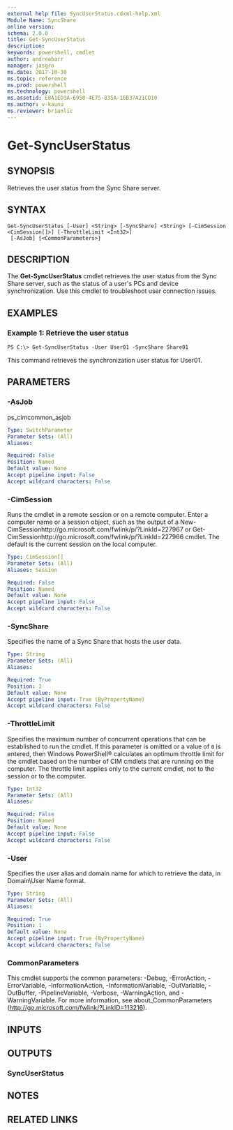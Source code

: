 ```yaml
---
external help file: SyncUserStatus.cdxml-help.xml
Module Name: SyncShare
online version: 
schema: 2.0.0
title: Get-SyncUserStatus
description: 
keywords: powershell, cmdlet
author: andreabarr
manager: jasgro
ms.date: 2017-10-30
ms.topic: reference
ms.prod: powershell
ms.technology: powershell
ms.assetid: E8A1ED3A-6950-4E75-835A-16B37A21CD10
ms.author: v-kaunu
ms.reviewer: brianlic
---
```


# Get-SyncUserStatus

## SYNOPSIS
Retrieves the user status from the Sync Share server.

## SYNTAX

```
Get-SyncUserStatus [-User] <String> [-SyncShare] <String> [-CimSession <CimSession[]>] [-ThrottleLimit <Int32>]
 [-AsJob] [<CommonParameters>]
```

## DESCRIPTION
The **Get-SyncUserStatus** cmdlet retrieves the user status from the Sync Share server, such as the status of a user's PCs and device synchronization.
Use this cmdlet to troubleshoot user connection issues.

## EXAMPLES

### Example 1: Retrieve the user status
```
PS C:\> Get-SyncUserStatus -User User01 -SyncShare Share01
```

This command retrieves the synchronization user status for User01.

## PARAMETERS

### -AsJob
ps_cimcommon_asjob

```yaml
Type: SwitchParameter
Parameter Sets: (All)
Aliases: 

Required: False
Position: Named
Default value: None
Accept pipeline input: False
Accept wildcard characters: False
```

### -CimSession
Runs the cmdlet in a remote session or on a remote computer.
Enter a computer name or a session object, such as the output of a New-CimSessionhttp://go.microsoft.com/fwlink/p/?LinkId=227967 or Get-CimSessionhttp://go.microsoft.com/fwlink/p/?LinkId=227966 cmdlet.
The default is the current session on the local computer.

```yaml
Type: CimSession[]
Parameter Sets: (All)
Aliases: Session

Required: False
Position: Named
Default value: None
Accept pipeline input: False
Accept wildcard characters: False
```

### -SyncShare
Specifies the name of a Sync Share that hosts the user data.

```yaml
Type: String
Parameter Sets: (All)
Aliases: 

Required: True
Position: 2
Default value: None
Accept pipeline input: True (ByPropertyName)
Accept wildcard characters: False
```

### -ThrottleLimit
Specifies the maximum number of concurrent operations that can be established to run the cmdlet.
If this parameter is omitted or a value of `0` is entered, then Windows PowerShell® calculates an optimum throttle limit for the cmdlet based on the number of CIM cmdlets that are running on the computer.
The throttle limit applies only to the current cmdlet, not to the session or to the computer.

```yaml
Type: Int32
Parameter Sets: (All)
Aliases: 

Required: False
Position: Named
Default value: None
Accept pipeline input: False
Accept wildcard characters: False
```

### -User
Specifies the user alias and domain name for which to retrieve the data, in Domain\User Name format.

```yaml
Type: String
Parameter Sets: (All)
Aliases: 

Required: True
Position: 1
Default value: None
Accept pipeline input: True (ByPropertyName)
Accept wildcard characters: False
```

### CommonParameters
This cmdlet supports the common parameters: -Debug, -ErrorAction, -ErrorVariable, -InformationAction, -InformationVariable, -OutVariable, -OutBuffer, -PipelineVariable, -Verbose, -WarningAction, and -WarningVariable. For more information, see about_CommonParameters (http://go.microsoft.com/fwlink/?LinkID=113216).

## INPUTS

## OUTPUTS

### SyncUserStatus

## NOTES

## RELATED LINKS


